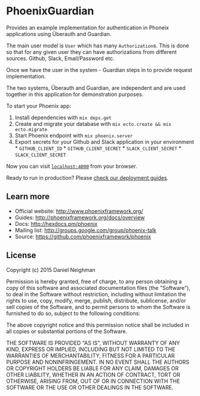 # PhoenixGuardian

Provides an example implementation for authentication in Phoneix applications
using Überauth and Guardian.

The main user model is `User` which has many `Authorization`s. This is done so
that for any given user they can have authorizations from different sources.
Github, Slack, Email/Password etc.

Once we have the user in the system - Guardian steps in to provide request
implementation.

The two systems, Überauth and Guardian, are independent and are used together in
this application for demonstration purposes.

To start your Phoenix app:

  1. Install dependencies with `mix deps.get`
  2. Create and migrate your database with `mix ecto.create && mix ecto.migrate`
  3. Start Phoenix endpoint with `mix phoenix.server`
  4. Export secrets for your Github and Slack application in your environment
    * ```GITHUB_CLIENT_ID```
    * ```GITHUB_CLIENT_SECRET```
    * ```SLACK_CLIENT_SECRET```
    * ```SLACK_CLIENT_SECRET```


Now you can visit [`localhost:4000`](http://localhost:4000) from your browser.

Ready to run in production? Please [check our deployment guides](http://www.phoenixframework.org/docs/deployment).

## Learn more

  * Official website: http://www.phoenixframework.org/
  * Guides: http://phoenixframework.org/docs/overview
  * Docs: http://hexdocs.pm/phoenix
  * Mailing list: http://groups.google.com/group/phoenix-talk
  * Source: https://github.com/phoenixframework/phoenix

## License

Copyright (c) 2015 Daniel Neighman

Permission is hereby granted, free of charge, to any person obtaining
a copy of this software and associated documentation files (the
"Software"), to deal in the Software without restriction, including
without limitation the rights to use, copy, modify, merge, publish,
distribute, sublicense, and/or sell copies of the Software, and to
permit persons to whom the Software is furnished to do so, subject to
the following conditions:

The above copyright notice and this permission notice shall be
included in all copies or substantial portions of the Software.

THE SOFTWARE IS PROVIDED "AS IS", WITHOUT WARRANTY OF ANY KIND,
EXPRESS OR IMPLIED, INCLUDING BUT NOT LIMITED TO THE WARRANTIES OF
MERCHANTABILITY, FITNESS FOR A PARTICULAR PURPOSE AND
NONINFRINGEMENT. IN NO EVENT SHALL THE AUTHORS OR COPYRIGHT HOLDERS BE
LIABLE FOR ANY CLAIM, DAMAGES OR OTHER LIABILITY, WHETHER IN AN ACTION
OF CONTRACT, TORT OR OTHERWISE, ARISING FROM, OUT OF OR IN CONNECTION
WITH THE SOFTWARE OR THE USE OR OTHER DEALINGS IN THE SOFTWARE.
